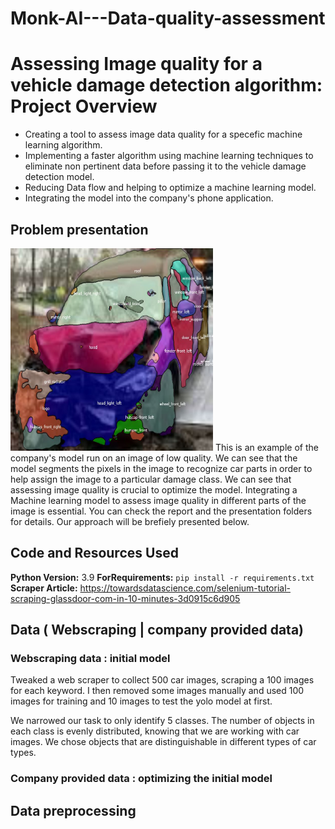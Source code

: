 # Monk-AI---Data-quality-assessment
# Assessing Image quality for a vehicle damage detection algorithm: Project Overview 
* Creating a tool to assess image data quality for a specefic machine learning algorithm.
* Implementing a faster algorithm using machine learning techniques to eliminate non pertinent data before passing it to the vehicle damage detection model.
* Reducing Data flow and helping to optimize a machine learning model. 
* Integrating the model into the company's phone application. 

## Problem presentation
<img src = 'https://github.com/aymanemoataz/Monk-AI---Data-quality-assessment/blob/master/Yolo_Vehicle_Parts_Detection/00e3f8e41c.parts.jpeg' width="324" height="324">
This is an example of the company's model run on an image of low quality. We can see that the model segments the pixels in the image to recognize car parts in order to help assign the image to a particular damage class. We can see that assessing image quality is crucial to optimize the model. Integrating a Machine learning model to assess image quality in different parts of the image is essential. You can check the report and the presentation folders for details. Our approach will be brefiely presented below.

## Code and Resources Used 
**Python Version:** 3.9 
**ForRequirements:**  ```pip install -r requirements.txt```   
**Scraper Article:** https://towardsdatascience.com/selenium-tutorial-scraping-glassdoor-com-in-10-minutes-3d0915c6d905  



## Data ( Webscraping | company provided data)

### Webscraping data : initial model

Tweaked a web scraper to collect 500 car images, scraping a 100 images for each keyword. I then removed some images manually and used 100 images for training and 10 images to test the yolo model at first.

We narrowed our task to only identify 5 classes.
The number of objects in each class is evenly distributed, knowing that we are working with car images.
We chose objects that are distinguishable in different types of car types.

### Company provided data : optimizing the initial model

## Data preprocessing
